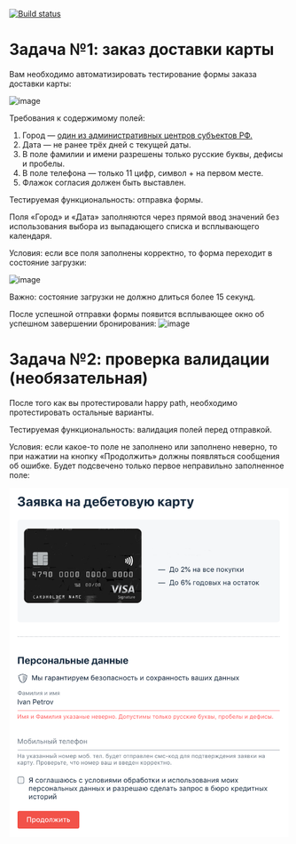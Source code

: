 [![Build status](https://ci.appveyor.com/api/projects/status/bpftet32q30a01st?svg=true)](https://ci.appveyor.com/project/Anasstaisha/selenide-debitcarddelivery)


# Задача №1: заказ доставки карты

Вам необходимо автоматизировать тестирование формы заказа доставки карты:

![image](https://github.com/netology-code/aqa-homeworks/raw/master/selenide/pic/order.png)

Требования к содержимому полей:

1. Город — [один из административных центров субъектов РФ.](https://ru.wikipedia.org/wiki/%D0%90%D0%B4%D0%BC%D0%B8%D0%BD%D0%B8%D1%81%D1%82%D1%80%D0%B0%D1%82%D0%B8%D0%B2%D0%BD%D1%8B%D0%B5_%D1%86%D0%B5%D0%BD%D1%82%D1%80%D1%8B_%D1%81%D1%83%D0%B1%D1%8A%D0%B5%D0%BA%D1%82%D0%BE%D0%B2_%D0%A0%D0%BE%D1%81%D1%81%D0%B8%D0%B9%D1%81%D0%BA%D0%BE%D0%B9_%D0%A4%D0%B5%D0%B4%D0%B5%D1%80%D0%B0%D1%86%D0%B8%D0%B8)
2. Дата — не ранее трёх дней с текущей даты.
3. В поле фамилии и имени разрешены только русские буквы, дефисы и пробелы.
4. В поле телефона — только 11 цифр, символ + на первом месте.
5. Флажок согласия должен быть выставлен.

Тестируемая функциональность: отправка формы.

Поля «Город» и «Дата» заполняются через прямой ввод значений без использования выбора из выпадающего списка и всплывающего календаря.

Условия: если все поля заполнены корректно, то форма переходит в состояние загрузки:

![image](https://github.com/netology-code/aqa-homeworks/raw/master/selenide/pic/loading.png)

Важно: состояние загрузки не должно длиться более 15 секунд.

После успешной отправки формы появится всплывающее окно об успешном завершении бронирования:
![image](https://github.com/netology-code/aqa-homeworks/raw/master/selenide/pic/popup.png)

# Задача №2: проверка валидации (необязательная)

После того как вы протестировали happy path, необходимо протестировать остальные варианты.

Тестируемая функциональность: валидация полей перед отправкой.

Условия: если какое-то поле не заполнено или заполнено неверно, то при нажатии на кнопку «Продолжить» должны появляться сообщения об ошибке. Будет подсвечено только первое неправильно заполненное поле:

![image](https://github.com/netology-code/aqa-homeworks/raw/master/web/pic/error.png)
